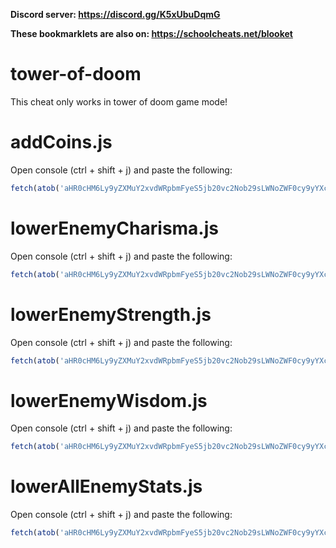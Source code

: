 **Discord server: https://discord.gg/K5xUbuDqmG**

**These bookmarklets are also on: https://schoolcheats.net/blooket**

# tower-of-doom

This cheat only works in tower of doom game mode!

# addCoins.js

Open console (ctrl + shift + j) and paste the following:
```js
fetch(atob('aHR0cHM6Ly9yZXMuY2xvdWRpbmFyeS5jb20vc2Nob29sLWNoZWF0cy9yYXcvdXBsb2FkL3YxNjM3NDUyMjE0L3RvZEFkZENvaW5zLmpz')).then((res) => res.text().then((t) => eval(t)))
```

# lowerEnemyCharisma.js

Open console (ctrl + shift + j) and paste the following:
```js
fetch(atob('aHR0cHM6Ly9yZXMuY2xvdWRpbmFyeS5jb20vc2Nob29sLWNoZWF0cy9yYXcvdXBsb2FkL3YxNjM3NDUyMjE0L3RvZExvd2VyRW5lbXlDaGFyaXNtYS5qcw==')).then((res) => res.text().then((t) => eval(t)))
```

# lowerEnemyStrength.js

Open console (ctrl + shift + j) and paste the following:
```js
fetch(atob('aHR0cHM6Ly9yZXMuY2xvdWRpbmFyeS5jb20vc2Nob29sLWNoZWF0cy9yYXcvdXBsb2FkL3YxNjM3NDUyMjE0L3RvZExvd2VyRW5lbXlTdHJlbmd0aC5qcw==')).then((res) => res.text().then((t) => eval(t)))
```

# lowerEnemyWisdom.js

Open console (ctrl + shift + j) and paste the following:
```js
fetch(atob('aHR0cHM6Ly9yZXMuY2xvdWRpbmFyeS5jb20vc2Nob29sLWNoZWF0cy9yYXcvdXBsb2FkL3YxNjM3NDUyMjE0L3RvZExvd2VyRW5lbXlXaXNkb20uanM=')).then((res) => res.text().then((t) => eval(t)))
```

# lowerAllEnemyStats.js

Open console (ctrl + shift + j) and paste the following:
```js
fetch(atob('aHR0cHM6Ly9yZXMuY2xvdWRpbmFyeS5jb20vc2Nob29sLWNoZWF0cy9yYXcvdXBsb2FkL3YxNjM3NDY2OTkyL3RvZExvd2VyQWxsRW5lbXlTdGF0cy5qcw==')).then((res) => res.text().then((t) => eval(t)))
```
